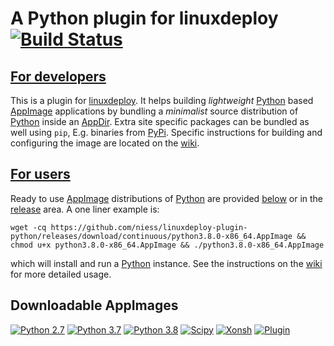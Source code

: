 
# A Python plugin for linuxdeploy [![Build Status](https://travis-ci.com/niess/linuxdeploy-plugin-python.svg?branch=master)](https://travis-ci.com/niess/linuxdeploy-plugin-python)


## [For developers][WIKI_DEVS]

This is a plugin for [linuxdeploy][LINUXDEPLOY]. It helps building _lightweight_
[Python][PYTHON] based [AppImage][APPIMAGE] applications by bundling a
_minimalist_ source distribution of [Python][PYTHON] inside an [AppDir][APPDIR].
Extra site specific packages can be bundled as well using `pip`, E.g. binaries
from [PyPi][PYPI].  Specific instructions for building and configuring the image
are located on the [wiki][WIKI_DEVS].


## [For users][WIKI_USERS] 

Ready to use [AppImage][APPIMAGE] distributions of [Python][PYTHON] are provided
[below](##Downloads) or in the [release][RELEASE] area. A one liner example is:
```
wget -cq https://github.com/niess/linuxdeploy-plugin-python/releases/download/continuous/python3.8.0-x86_64.AppImage && chmod u+x python3.8.0-x86_64.AppImage && ./python3.8.0-x86_64.AppImage
```
which will install and run a [Python][PYTHON] instance.  See the instructions on
the [wiki][WIKI_USERS] for more detailed usage.

## Downloadable AppImages

[![Python 2.7](https://img.shields.io/badge/python2.7-x86_64-blue.svg)](https://github.com/niess/linuxdeploy-plugin-python/releases/download/continuous/python2.7.17-x86_64.AppImage)
[![Python 3.7](https://img.shields.io/badge/python3.7-x86_64-blue.svg)](https://github.com/niess/linuxdeploy-plugin-python/releases/download/continuous/python3.7.5-x86_64.AppImage)
[![Python 3.8](https://img.shields.io/badge/python3.8-x86_64-blue.svg)](https://github.com/niess/linuxdeploy-plugin-python/releases/download/continuous/python3.8.0-x86_64.AppImage)
[![Scipy](https://img.shields.io/badge/scipy-x86_64-blue.svg)](https://github.com/niess/linuxdeploy-plugin-python/releases/download/continuous/scipy-x86_64.AppImage)
[![Xonsh](https://img.shields.io/badge/xonsh-x86_64-blue.svg)](https://github.com/niess/linuxdeploy-plugin-python/releases/download/continuous/xonsh-x86_64.AppImage)
[![Plugin](https://img.shields.io/badge/plugin-x86_64-blue.svg)](https://github.com/niess/linuxdeploy-plugin-python/releases/download/continuous/linuxdeploy-plugin-python-x86_64.AppImage)


[APPIMAGE]: https://appimage.org
[APPDIR]: https://docs.appimage.org/reference/appdir.html
[LINUXDEPLOY]: https://github.com/linuxdeploy/linuxdeploy
[PYPI]: https://pypi.org
[PYTHON]: https://www.python.org
[RELEASE]: https://github.com/niess/linuxdeploy-plugin-python/releases

[WIKI_DEVS]: ../../wiki/Developers
[WIKI_USERS]: ../../wiki/Users
